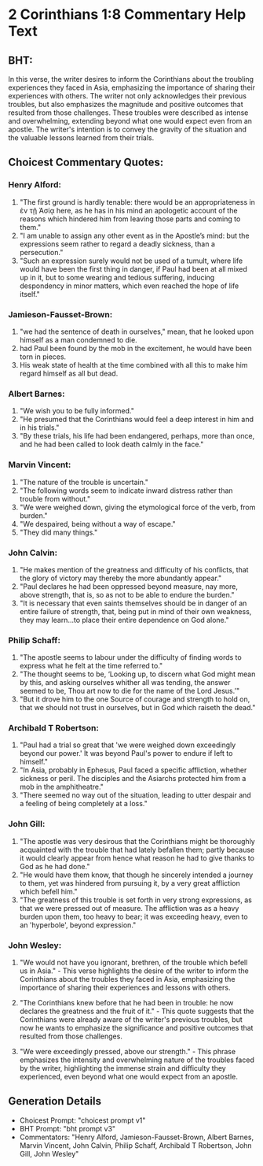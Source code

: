 # 2 Corinthians 1:8 Commentary Help Text

## BHT:
In this verse, the writer desires to inform the Corinthians about the troubling experiences they faced in Asia, emphasizing the importance of sharing their experiences with others. The writer not only acknowledges their previous troubles, but also emphasizes the magnitude and positive outcomes that resulted from those challenges. These troubles were described as intense and overwhelming, extending beyond what one would expect even from an apostle. The writer's intention is to convey the gravity of the situation and the valuable lessons learned from their trials.

## Choicest Commentary Quotes:
### Henry Alford:
1. "The first ground is hardly tenable: there would be an appropriateness in ἐν τῇ Ἀσίᾳ here, as he has in his mind an apologetic account of the reasons which hindered him from leaving those parts and coming to them."
2. "I am unable to assign any other event as in the Apostle’s mind: but the expressions seem rather to regard a deadly sickness, than a persecution."
3. "Such an expression surely would not be used of a tumult, where life would have been the first thing in danger, if Paul had been at all mixed up in it, but to some wearing and tedious suffering, inducing despondency in minor matters, which even reached the hope of life itself."

### Jamieson-Fausset-Brown:
1. "we had the sentence of death in ourselves," mean, that he looked upon himself as a man condemned to die.
2. had Paul been found by the mob in the excitement, he would have been torn in pieces.
3. His weak state of health at the time combined with all this to make him regard himself as all but dead.

### Albert Barnes:
1. "We wish you to be fully informed."
2. "He presumed that the Corinthians would feel a deep interest in him and in his trials."
3. "By these trials, his life had been endangered, perhaps, more than once, and he had been called to look death calmly in the face."

### Marvin Vincent:
1. "The nature of the trouble is uncertain."
2. "The following words seem to indicate inward distress rather than trouble from without."
3. "We were weighed down, giving the etymological force of the verb, from burden."
4. "We despaired, being without a way of escape."
5. "They did many things."

### John Calvin:
1. "He makes mention of the greatness and difficulty of his conflicts, that the glory of victory may thereby the more abundantly appear."
2. "Paul declares he had been oppressed beyond measure, nay more, above strength, that is, so as not to be able to endure the burden."
3. "It is necessary that even saints themselves should be in danger of an entire failure of strength, that, being put in mind of their own weakness, they may learn...to place their entire dependence on God alone."

### Philip Schaff:
1. "The apostle seems to labour under the difficulty of finding words to express what he felt at the time referred to."
2. "The thought seems to be, ‘Looking up, to discern what God might mean by this, and asking ourselves whither all was tending, the answer seemed to be, Thou art now to die for the name of the Lord Jesus.’"
3. "But it drove him to the one Source of courage and strength to hold on, that we should not trust in ourselves, but in God which raiseth the dead."

### Archibald T Robertson:
1. "Paul had a trial so great that 'we were weighed down exceedingly beyond our power.' It was beyond Paul's power to endure if left to himself." 
2. "In Asia, probably in Ephesus, Paul faced a specific affliction, whether sickness or peril. The disciples and the Asiarchs protected him from a mob in the amphitheatre." 
3. "There seemed no way out of the situation, leading to utter despair and a feeling of being completely at a loss."

### John Gill:
1. "The apostle was very desirous that the Corinthians might be thoroughly acquainted with the trouble that had lately befallen them; partly because it would clearly appear from hence what reason he had to give thanks to God as he had done."
2. "He would have them know, that though he sincerely intended a journey to them, yet was hindered from pursuing it, by a very great affliction which befell him."
3. "The greatness of this trouble is set forth in very strong expressions, as that we were pressed out of measure. The affliction was as a heavy burden upon them, too heavy to bear; it was exceeding heavy, even to an 'hyperbole', beyond expression."

### John Wesley:
1. "We would not have you ignorant, brethren, of the trouble which befell us in Asia." - This verse highlights the desire of the writer to inform the Corinthians about the troubles they faced in Asia, emphasizing the importance of sharing their experiences and lessons with others.

2. "The Corinthians knew before that he had been in trouble: he now declares the greatness and the fruit of it." - This quote suggests that the Corinthians were already aware of the writer's previous troubles, but now he wants to emphasize the significance and positive outcomes that resulted from those challenges.

3. "We were exceedingly pressed, above our strength." - This phrase emphasizes the intensity and overwhelming nature of the troubles faced by the writer, highlighting the immense strain and difficulty they experienced, even beyond what one would expect from an apostle.


## Generation Details
- Choicest Prompt: "choicest prompt v1"
- BHT Prompt: "bht prompt v3"
- Commentators: "Henry Alford, Jamieson-Fausset-Brown, Albert Barnes, Marvin Vincent, John Calvin, Philip Schaff, Archibald T Robertson, John Gill, John Wesley"
